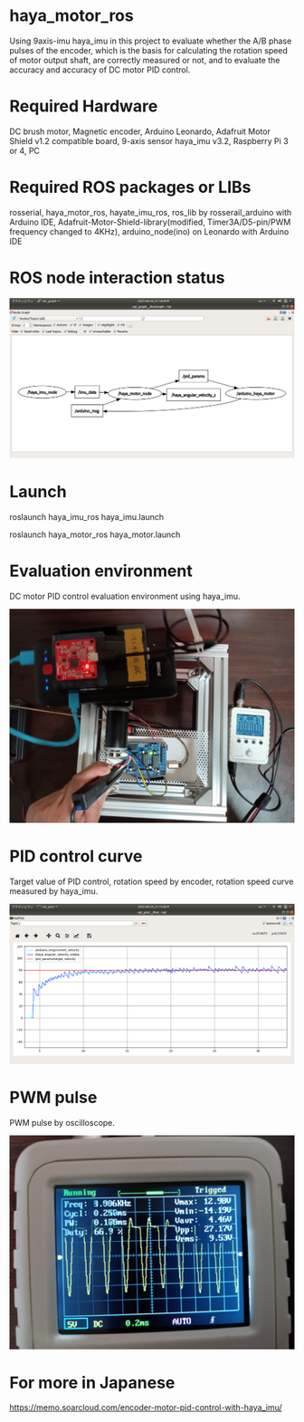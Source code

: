 # haya_motor_ros

Using 9axis-imu haya_imu in this project to evaluate whether the A/B phase pulses of the encoder, which is the basis for calculating the rotation speed of motor output shaft, are correctly measured or not, and to evaluate the accuracy and accuracy of DC motor PID control.

# Required Hardware

DC brush motor, Magnetic encoder, Arduino Leonardo, Adafruit Motor Shield v1.2 compatible board, 9-axis sensor haya_imu v3.2, Raspberry Pi 3 or 4, PC

# Required ROS packages or LIBs

rosserial, haya_motor_ros, hayate_imu_ros, ros_lib by rosserail_arduino with Arduino IDE, Adafruit-Motor-Shield-library(modified, Timer3A/D5-pin/PWM frequency changed to 4KHz), arduino_node(ino) on Leonardo with Arduino IDE

# ROS node interaction status

<img src="https://github.com/soarbear/haya_motor_ros/blob/master/haya_rqt_graph_haya_motor.png" alt="haya_motor_ros ROS node interaction status" title="haya_motor_ros ROS node interaction status" />

# Launch

roslaunch haya_imu_ros haya_imu.launch

roslaunch haya_motor_ros haya_motor.launch

# Evaluation environment

DC motor PID control evaluation environment using haya_imu.

<img src="https://github.com/soarbear/haya_motor_ros/blob/master/haya_motor_pid_control_evaluation_environment.jpg" alt="motor_pid_control_evaluation_environment" title="motor_pid_control_evaluation_environment" />

# PID control curve

Target value of PID control, rotation speed by encoder, rotation speed curve measured by haya_imu.

<img src="https://github.com/soarbear/haya_motor_ros/blob/master/haya_pid_anguler_velocity_by_haya_imu_encoder_counter.png" alt="pid_anguler_velocity_by_haya_imu_encoder_counter" title="pid_anguler_velocity_by_haya_imu_encoder_counter" />

# PWM pulse

PWM pulse by oscilloscope.

<img src="https://github.com/soarbear/haya_motor_ros/blob/master/haya_pid_pwm_pulse_by_oscilloscope.jpg" alt="pid_pwm_pulse_by_oscilloscope" title="pid_pwm_pulse_by_oscilloscope" />

# For more in Japanese

<a href="https://memo.soarcloud.com/encoder-motor-pid-control-with-haya_imu/">https://memo.soarcloud.com/encoder-motor-pid-control-with-haya_imu/</a>
